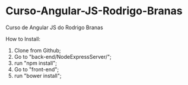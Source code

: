 # Curso-Angular-JS-Rodrigo-Branas
Curso de Angular JS do Rodrigo Branas

How to Install:

1. Clone from Github;
2. Go to "back-end/NodeExpressServer/";
3. run "npm install";
4. Go to "front-end";
5. run "bower install";

